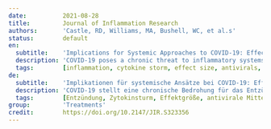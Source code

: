 ```yaml
---
date:          2021-08-28
title:         Journal of Inflammation Research
authors:       'Castle, RD, Williams, MA, Bushell, WC, et al.s'
status:        default
en:
  subtitle:    'Implications for Systemic Approaches to COVID-19: Effect Sizes of Remdesivir, Tocilizumab, Melatonin, Vitamin D3, and Meditation'
  description: 'COVID-19 poses a chronic threat to inflammatory systems, reinforcing the need for efficient anti-inflammatory strategies. The purpose of this review and analysis was to determine the efficacy of various interventions upon the inflammatory markers most affected by COVID-19. The focus was on the markers associated with COVID-19, not the etiology of the virus itself. Based on 27 reviewed papers, information was extracted on the effects of COVID-19 upon inflammatory markers, then the effects of standard treatments (Remdesivir, Tocilizumab) and adjunctive interventions (vitamin D3, melatonin, and meditation) were extracted for those markers. These data were used to approximate effect sizes for the disease or interventions via standardized mean differences (SMD). The data that were available indicated that adjunctive interventions affected 68.4% of the inflammatory markers impacted by COVID-19, while standard pharmaceutical medication affected 26.3%. Nonstandard adjunctive care appeared to have comparable or superior effects in comparison to Remdesivir and Tocilizumab on the inflammatory markers most impacted by COVID-19. Alongside standards of care, melatonin, vitamin D3, and meditation should be considered for treatment of SARS-COV-2 infection and COVID-19 disease.'
  tags:        [inflammation, cytokine storm, effect size, antivirals, corticosteroids, melatonin, vitamin D, meditation, whole health]
de:
  subtitle:    'Implikationen für systemische Ansätze bei COVID-19: Effektgrößen von Remdesivir, Tocilizumab, Melatonin, Vitamin D3 und Meditation'
  description: 'COVID-19 stellt eine chronische Bedrohung für das Entzündungssystem dar, was den Bedarf an effizienten entzündungshemmenden Strategien verstärkt. Ziel dieser Übersichtsarbeit und Analyse war es, die Wirksamkeit verschiedener Interventionen auf die von COVID-19 am stärksten betroffenen Entzündungsmarker zu bestimmen. Der Schwerpunkt lag dabei auf den mit COVID-19 assoziierten Markern, nicht auf der Ätiologie des Virus selbst. Auf der Grundlage von 27 überprüften Arbeiten wurden Informationen über die Auswirkungen von COVID-19 auf Entzündungsmarker extrahiert. Anschließend wurden die Auswirkungen von Standardbehandlungen (Remdesivir, Tocilizumab) und ergänzenden Maßnahmen (Vitamin D3, Melatonin und Meditation) für diese Marker extrahiert. Diese Daten wurden verwendet, um die Effektgrößen für die Krankheit oder die Interventionen anhand der standardisierten mittleren Unterschiede (SMD) zu schätzen. Die verfügbaren Daten zeigten, dass unterstützende Maßnahmen 68,4 % der von COVID-19 beeinflussten Entzündungsmarker beeinflussten, während Standardmedikamente 26,3 % beeinflussten. Die nicht standardisierte Zusatzbehandlung schien im Vergleich zu Remdesivir und Tocilizumab eine vergleichbare oder überlegene Wirkung auf die von COVID-19 am stärksten beeinflussten Entzündungsmarker zu haben. Neben der Standardbehandlung sollten Melatonin, Vitamin D3 und Meditation für die Behandlung der SARS-COV-2-Infektion und der COVID-19-Erkrankung in Betracht gezogen werden.' 
  tags:        [Entzündung, Zytokinsturm, Effektgröße, antivirale Mittel, Kortikosteroide, Melatonin, Vitamin D, Meditation, ganzheitliche Gesundheit]
group:         'Treatments'
credit:        https://doi.org/10.2147/JIR.S323356
---
```


